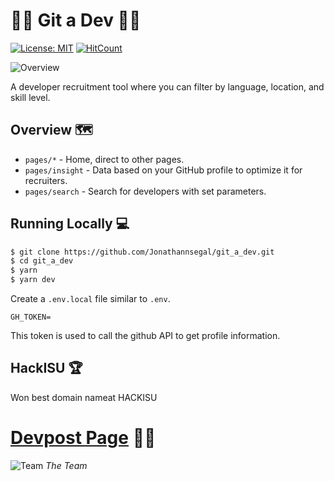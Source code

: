 # 👨‍💻 Git a Dev 👩‍💻

[![License: MIT](https://img.shields.io/badge/License-MIT-green.svg)](https://opensource.org/licenses/MIT) 
[![HitCount](http://hits.dwyl.com/jonathannsegal/git_a_dev.svg)](http://hits.dwyl.com/jonathannsegal/git_a_dev)

![Overview](https://drive.google.com/uc?id=1lKoJxleZYjg4IViQas4gta_CbaGyxoF0)

A developer recruitment tool where you can filter by language, location, and skill level.

## Overview 🗺️

- `pages/*` - Home, direct to other pages.
- `pages/insight` - Data based on your GitHub profile to optimize it for recruiters.
- `pages/search` - Search for developers with set parameters.

## Running Locally 💻

```bash
$ git clone https://github.com/Jonathannsegal/git_a_dev.git
$ cd git_a_dev
$ yarn
$ yarn dev
```

Create a `.env.local` file similar to `.env`.

```
GH_TOKEN=
```

This token is used to call the github API to get profile information.

## HackISU 🏆

Won best domain nameat HACKISU

# [Devpost Page](https://devpost.com/software/hack-isu-2019-recruiter) 👨‍💻

![Team](https://drive.google.com/uc?id=1hpT7o5Y-DrPEN8JZvt5AdZJ5hdFzEiiq)
*The Team*

